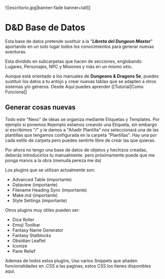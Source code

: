 ![[escritorio.jpg|banner-fade banner+tall]]

# D&D Base de Datos

Esta base de datos pretende sustituir a la "***Libreta del Dungeon Master***" aportando en un solo lugar todos los conocimientos para generar nuevas aventuras.

Esta dividido en subcarpetas que hacen de secciones, englobando Lugares, Personajes, NPC y Misiones y más en un mismo sitio.

Aunque está orientado a los manuales de **Dungeons & Dragons 5e**, puedes sustituir los datos a tu antojo y crear nuevas tablas que se adapten a otros sistemas y/o géneros. Desde Aquí puedes aprender [[Tutorial|Como Funciona]]

## Generar cosas nuevas

Todo este "Nexo" de ideas se organiza mediante Etiquetas y Templates. Por ejemplo si ponemos #ejemplo estamos creando una Etiqueta, sin embargo si escribimos "/" y le damos a "Añadir Plantilla" nos seleccionará una de las plantillas que tengamos configurada en la carpeta "Plantillas". Hay una por cada estilo de carpeta pero puedes sentirte libre de crear las que quieras.

Por ahora no tengo una base de datos de objetos y hechizos creadas, deberás introducirlos tu manualmente. pero próximamente puede que me ponga manos a la obra (menuda pereza me da)

Los plugins que se utilizan actualmente son:
- Advanced Table (importante)
- Dataview (importante)
- Filename Heading Sync (importante)
- Make.md (importante)
- Style Settings (importante)

Otros plugins muy útiles pueden ser:
- Dice Roller
- Emoji Toolbar
- Fantasy Name Generator
- Fantasy Statblocks
- Obsidian Leaflet
- Iconize
- Pane Relief

Ademas de todos estos plugins, Uso varios Snippets que añaden funcionalidades en .CSS a las paginas, estos CSS los tienes disponibles aqui.
